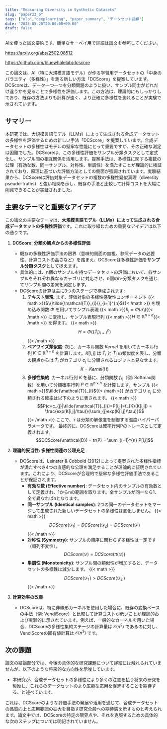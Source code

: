```yaml
---
title: "Measuring Diversity in Synthetic Datasets"
slug: "paper23_b"
tags: ["nlp","deeplearning", "paper_summary", "データセット指標"]
date: "2025-05-20T20:00:00+09:00"
draft: false
---
```


AIを使った論文要約です。簡単なサーベイ用で詳細は論文を参照してください。

https://arxiv.org/abs/2502.08512

https://github.com/bluewhalelab/dcscore

この論文は、AI（特に大規模言語モデル）が作る学習用データセットの「中身のバラエティ（多様性）」を測る新しい方法「DCScore」を提案しています。DCScoreは、データ一つ一つを分類問題のように扱い、サンプル同士がどれだけ違うかを見ることで多様性を評価します。この方法は、理論的にもしっかりしており、既存の方法よりも計算が速く、より正確に多様性を測れることが実験で示されています。

## サマリー
本研究では、大規模言語モデル（LLMs）によって生成される合成データセットの多様性を評価するための新しい手法「DCScore」を提案しています。合成データセットの多様性はモデルの堅牢な性能にとって重要ですが、その正確な測定は困難でした。DCScoreは、この多様性評価をサンプル分類タスクとして定式化し、サンプル間の相互関係を活用します。提案手法は、多様性に関する複数の公理（有効な数、同一サンプル、対称性、単調性）を満たすことが理論的に検証されており、原理に基づいた評価方法としての側面が強調されています。実験結果から、DCScoreは評価対象データセットの複数の多様性疑似真理（diversity pseudo-truths）と強い相関を示し、既存の手法と比較して計算コストを大幅に削減できることが実証されました。

## 主要なテーマと重要なアイデア
この論文の主要なテーマは、**大規模言語モデル（LLMs）によって生成される合成データセットの多様性評価**です。これに取り組むための重要なアイデアは以下の通りです。

1.  **DCScore: 分類の観点からの多様性評価**
    * 既存の多様性評価手法の限界（意味的側面の無視、参照データの必要性、計算コストの高さなど）を踏まえ、DCScoreは多様性評価を**サンプル分類タスク**として捉えます。
    * 具体的には、n個のサンプルを持つデータセットの評価において、各サンプルをそれぞれ異なるカテゴリに対応させ、n個のn-分類タスクを通じてサンプル間の差異を測定します。
    * DCScoreの計算は主に3つのステージで構成されます:
        1.  **テキスト表現**: まず、評価対象の多様性感受性コンポーネント {{< math >}}$\{\tilde{\mathcal{T}}_{i}\}_{i=1}^{n}${{< /math >}} を埋め込み関数 $\Phi$ を用いてサンプル表現 {{< math >}}$h_{i}=\Phi(\mathcal{T}_{i})${{< /math >}} に変換し、サンプル表現行列 {{< math >}}$H\in\mathbb{R}^{n\times d}${{< /math >}} を得ます。
            {{< math >}}$$H=\Phi(\{\tilde{T}_{i}\}_{i=1}^{n})$${{< /math >}}
        2.  **ペアワイズ類似度**: 次に、カーネル関数 $Kernel$ を用いてカーネル行列 $K\in\mathbb{R}^{n\times n}$ を計算します。$K[i,j]$ は $\tilde{T}_{i}$ と $\tilde{T}_{j}$ の類似度を表し、分類の観点からは $\tilde{T}_{i}$ がカテゴリ $c_{j}$ に分類されるロジットと見なせます。
            $$K=Kernel(H)$$
        3.  **多様性集約**: カーネル行列 $K$ を基に、分類関数 $f_{K}$（例: Softmax関数）を用いて分類確率行列 $P\in\mathbb{R}^{n\times n}$ を計算します。サンプル {{< math >}}$\tilde{\mathcal{T}}_{i}${{< /math >}} がカテゴリ $c_{j}$ に分類される確率は以下のように表されます。
            {{< math >}}$$P(c=c_{j}|\tilde{\mathcal{T}}_{i})=P[i,j]=f_{K}(K[i,j]) = \frac{exp(K[i,j]/\tau)}{\sum_{j}exp(K[i,j]/\tau)}$${{< /math >}}
            ここで、$\tau$ は分類の解像度を制御する温度ハイパーパラメータです。
            最終的に、DCScoreは確率行列Pのトレースとして定義されます。
            $$DCScore(\mathcal{D}) = tr(P) = \sum_{i=1}^{n} P[i,i]$$

2.  **理論的妥当性: 多様性関連の公理充足**
    * DCScoreは、Leinster & Cobbold (2012)によって提案された多様性指標が満たすべき4つの直感的な公理を満足することが理論的に証明されています。これにより、DCScoreが合理的で堅牢な多様性評価手法であることが保証されます。
        * **有効な数 (Effective number)**: データセット内のサンプルの有効数として定義され、1からnの範囲を取ります。全サンプルが同一なら1、全て異なればnとなります。
        * **同一サンプル (Identical samples)**: 2つの同一のデータセットをマージして生成された新しいデータセットの多様性は変化しません。
            {{< math >}}$$DCScore(\mathcal{D}_{1})=DCScore(\mathcal{D}_{2})=DCScore(\mathcal{D}^{\prime})$${{< /math >}}
        * **対称性 (Symmetry)**: サンプルの順序に関わらず多様性は一定です（順列不変性）。
            $$DCScore(\mathcal{D})=DCScore(\pi(\mathcal{D}))$$
        * **単調性 (Monotonicity)**: サンプル間の類似性が増加すると、データセットの多様性は減少します。
            {{< math >}}$$DCScore(\mathcal{D}_{1}^{\prime})>DCScore(\mathcal{D}_{2}^{\prime})$${{< /math >}}

3.  **計算効率の改善**
    * DCScoreは、特に非線形カーネルを使用した場合に、既存の変換ベースの手法（例: VendiScore）と比較して計算コストが低いことが理論的および実験的に示されています。例えば、一般的なカーネルを用いた場合、DCScoreの多様性集約ステージの計算量は $\mathcal{O}(n^{2})$ であるのに対し、VendiScoreの固有値計算は $\mathcal{O}(n^{3})$ です。

## 次の課題
論文の結論部分では、今後の具体的な研究課題について詳細には触れられていませんが、以下のような将来的な方向性を示唆しています。

* 本研究が、合成データセットの多様性により多くの注意を払う将来の研究を奨励し、これらのデータセットのより広範な応用を促進することを期待する、と述べています。

これは、DCScoreのような評価手法の発展や活用を通じて、合成データセットの品質向上と応用範囲の拡大を目指す研究全般への期待感を示すものと考えられます。論文中では、DCScoreの特定の限界点や、それを克服するための具体的な次のステップについては明記されていません。